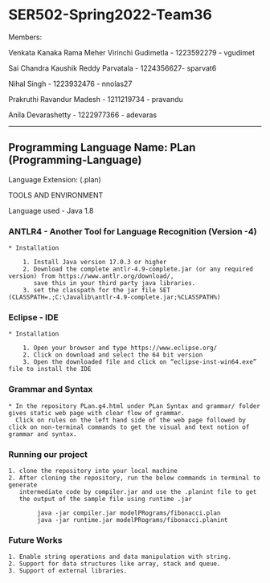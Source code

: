# SER502-Spring2022-Team36

Members:

Venkata Kanaka Rama Meher Virinchi Gudimetla - 1223592279 - vgudimet

Sai Chandra Kaushik Reddy Parvatala - 1224356627- sparvat6

Nihal Singh - 1223932476 - nnolas27

Prakruthi Ravandur Madesh - 1211219734 - pravandu

Anila Devarashetty - 1222977366 - adevaras


----------------------------------------------------------------------------------------------------
## Programming Language Name: PLan (Programming-Language)


Language Extension: (.plan)

TOOLS AND ENVIRONMENT

Language used - Java 1.8

### ANTLR4 - Another Tool for Language Recognition (Version -4)

    * Installation

        1. Install Java version 17.0.3 or higher 
        2. Download the complete antlr-4.9-complete.jar (or any required version) from https://www.antlr.org/download/, 
           save this in your third party java libraries.
        3. set the classpath for the jar file SET (CLASSPATH=.;C:\Javalib\antlr-4.9-complete.jar;%CLASSPATH%)


### Eclipse - IDE 

    * Installation
        
        1. Open your browser and type https://www.eclipse.org/
        2. Click on download and select the 64 bit version
        3. Open the downloaded file and click on “eclipse-inst-win64.exe” file to install the IDE

### Grammar and Syntax

    * In the repository PLan.g4.html under PLan Syntax and grammar/ folder gives static web page with clear flow of grammar.
      Click on rules on the left hand side of the web page followed by click on non-terminal commands to get the visual and text notion of grammar and syntax.
    

### Running our project

    1. clone the repository into your local machine 
    2. After cloning the repository, run the below commands in terminal to generate
       intermediate code by compiler.jar and use the .planint file to get 
       the output of the sample file using runtime .jar
        
            java -jar compiler.jar modelPRograms/fibonacci.plan
            java -jar runtime.jar modelPRograms/fibonacci.planint

### Future Works
    
    1. Enable string operations and data manipulation with string.
    2. Support for data structures like array, stack and queue.
    3. Support of external libraries.
